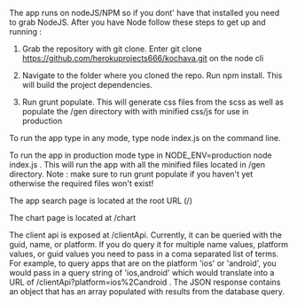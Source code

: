 The app runs on nodeJS/NPM so if you dont' have that installed you need to grab NodeJS. After you have Node follow these steps to get up and running :

1) Grab the repository with git clone. Enter git clone https://github.com/herokuprojects666/kochava.git on the node cli

2) Navigate to the folder where you cloned the repo. Run npm install. This will build the project dependencies.

3) Run grunt populate. This will generate css files from the scss as well as populate the /gen directory with with minified css/js for use in production

To run the app type in any mode, type node index.js on the command line.

To run the app in production mode type in NODE_ENV=production node index.js . This will run the app with all the minified files located in /gen directory. Note : make sure to run grunt populate if you haven't yet otherwise the required files won't exist!

The app search page is located at the root URL (/)

The chart page is located at /chart

The client api is exposed at /clientApi. Currently, it can be queried with the guid, name, or platform. If you do query it for multiple name values, platform values, or guid values you need to pass in a coma separated list of terms. For example, to query apps that are on the platform 'ios' or 'android', you would pass in a query string of 'ios,android' which would translate into a URL of /clientApi?platform=ios%2Candroid . The JSON response contains an object that has an array populated with results from the database query.
